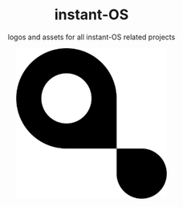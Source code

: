 <div align="center">
    <h1>instant-OS</h1>
    <p>logos and assets for all instant-OS related projects</p>
    <img width="300" height="300" src="https://raw.githubusercontent.com/instant-OS/instant-LOGO/master/png/logo.png">
</div>
